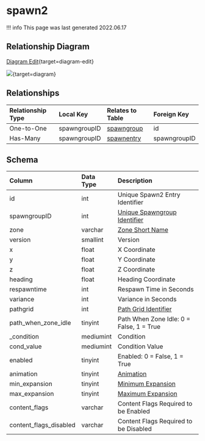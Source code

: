 # spawn2

!!! info
	This page was last generated 2022.06.17

## Relationship Diagram

[Diagram Edit](https://mermaid.live/edit#eyJjb2RlIjoiZXJEaWFncmFtXG4gICAgc3Bhd24yIHtcbiAgICAgICAgaW50IHNwYXduZ3JvdXBJRFxuICAgIH1cbiAgICBzcGF3bmdyb3VwIHtcbiAgICAgICAgaW50IGlkXG4gICAgfVxuICAgIHNwYXduZW50cnkge1xuICAgICAgICBpbnQgc3Bhd25ncm91cElEXG4gICAgICAgIGludCBucGNJRFxuICAgIH1cbiAgICBzcGF3bjIgfHwtLW97IHNwYXduZ3JvdXAgOiBPbmUtdG8tT25lXG4gICAgc3Bhd24yIHx8LS1veyBzcGF3bmVudHJ5IDogSGFzLU1hbnlcblxuIiwibWVybWFpZCI6eyJ0aGVtZSI6ImRlZmF1bHQifSwidXBkYXRlRWRpdG9yIjp0cnVlLCJhdXRvU3luYyI6dHJ1ZSwidXBkYXRlRGlhZ3JhbSI6dHJ1ZX0=){target=diagram-edit}

[![](https://mermaid.ink/img/eyJjb2RlIjoiZXJEaWFncmFtXG4gICAgc3Bhd24yIHtcbiAgICAgICAgaW50IHNwYXduZ3JvdXBJRFxuICAgIH1cbiAgICBzcGF3bmdyb3VwIHtcbiAgICAgICAgaW50IGlkXG4gICAgfVxuICAgIHNwYXduZW50cnkge1xuICAgICAgICBpbnQgc3Bhd25ncm91cElEXG4gICAgICAgIGludCBucGNJRFxuICAgIH1cbiAgICBzcGF3bjIgfHwtLW97IHNwYXduZ3JvdXAgOiBPbmUtdG8tT25lXG4gICAgc3Bhd24yIHx8LS1veyBzcGF3bmVudHJ5IDogSGFzLU1hbnlcblxuIiwibWVybWFpZCI6eyJ0aGVtZSI6ImRlZmF1bHQifSwidXBkYXRlRWRpdG9yIjp0cnVlLCJhdXRvU3luYyI6dHJ1ZSwidXBkYXRlRGlhZ3JhbSI6dHJ1ZX0=)](https://mermaid.ink/img/eyJjb2RlIjoiZXJEaWFncmFtXG4gICAgc3Bhd24yIHtcbiAgICAgICAgaW50IHNwYXduZ3JvdXBJRFxuICAgIH1cbiAgICBzcGF3bmdyb3VwIHtcbiAgICAgICAgaW50IGlkXG4gICAgfVxuICAgIHNwYXduZW50cnkge1xuICAgICAgICBpbnQgc3Bhd25ncm91cElEXG4gICAgICAgIGludCBucGNJRFxuICAgIH1cbiAgICBzcGF3bjIgfHwtLW97IHNwYXduZ3JvdXAgOiBPbmUtdG8tT25lXG4gICAgc3Bhd24yIHx8LS1veyBzcGF3bmVudHJ5IDogSGFzLU1hbnlcblxuIiwibWVybWFpZCI6eyJ0aGVtZSI6ImRlZmF1bHQifSwidXBkYXRlRWRpdG9yIjp0cnVlLCJhdXRvU3luYyI6dHJ1ZSwidXBkYXRlRGlhZ3JhbSI6dHJ1ZX0=){target=diagram}

## Relationships

| Relationship Type | Local Key | Relates to Table | Foreign Key |
| :--- | :--- | :--- | :--- |
| One-to-One | spawngroupID | [spawngroup](../../schema/spawns/spawngroup.md) | id |
| Has-Many | spawngroupID | [spawnentry](../../schema/spawns/spawnentry.md) | spawngroupID |


## Schema

| Column | Data Type | Description |
| :--- | :--- | :--- |
| id | int | Unique Spawn2 Entry Identifier |
| spawngroupID | int | [Unique Spawngroup Identifier](spawngroup.md) |
| zone | varchar | [Zone Short Name](../../../../server/zones/zone-list) |
| version | smallint | Version |
| x | float | X Coordinate |
| y | float | Y Coordinate |
| z | float | Z Coordinate |
| heading | float | Heading Coordinate |
| respawntime | int | Respawn Time in Seconds |
| variance | int | Variance in Seconds |
| pathgrid | int | [Path Grid Identifier](grid.md) |
| path_when_zone_idle | tinyint | Path When Zone Idle: 0 = False, 1 = True |
| _condition | mediumint | Condition |
| cond_value | mediumint | Condition Value |
| enabled | tinyint | Enabled: 0 = False, 1 = True |
| animation | tinyint | [Animation](../../../../server/npc/npc-animation-types) |
| min_expansion | tinyint | [Minimum Expansion](../../../../server/operation/expansion-list) |
| max_expansion | tinyint | [Maximum Expansion](../../../../server/operation/expansion-list) |
| content_flags | varchar | Content Flags Required to be Enabled |
| content_flags_disabled | varchar | Content Flags Required to be Disabled |


